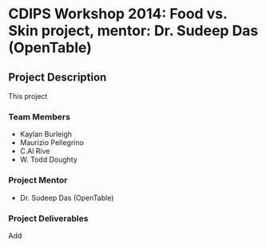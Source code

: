 # CDIPS Workshop 2014: Food vs. Skin project, mentor: Dr. Sudeep Das (OpenTable)

## Project Description

This project

### Team Members

* Kaylan Burleigh
* Maurizio Pellegrino
* C.Al Rive
* W. Todd Doughty

### Project Mentor

* Dr. Sudeep Das (OpenTable)

### Project Deliverables

Add 